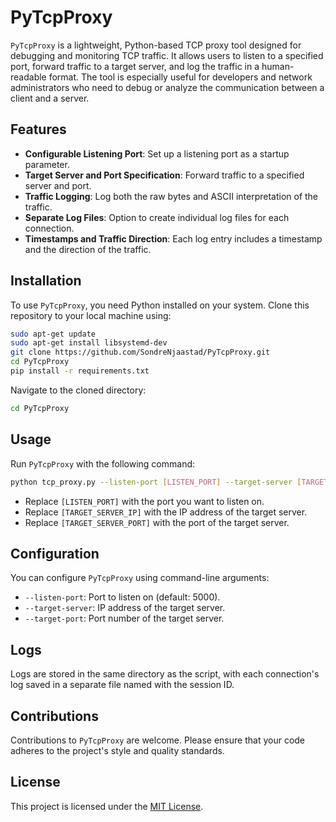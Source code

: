 # PyTcpProxy

`PyTcpProxy` is a lightweight, Python-based TCP proxy tool designed for debugging and monitoring TCP traffic. It allows users to listen to a specified port, forward traffic to a target server, and log the traffic in a human-readable format. The tool is especially useful for developers and network administrators who need to debug or analyze the communication between a client and a server.

## Features

- **Configurable Listening Port**: Set up a listening port as a startup parameter.
- **Target Server and Port Specification**: Forward traffic to a specified server and port.
- **Traffic Logging**: Log both the raw bytes and ASCII interpretation of the traffic.
- **Separate Log Files**: Option to create individual log files for each connection.
- **Timestamps and Traffic Direction**: Each log entry includes a timestamp and the direction of the traffic.

## Installation

To use `PyTcpProxy`, you need Python installed on your system. Clone this repository to your local machine using:

```bash
sudo apt-get update
sudo apt-get install libsystemd-dev
git clone https://github.com/SondreNjaastad/PyTcpProxy.git
cd PyTcpProxy
pip install -r requirements.txt
```

Navigate to the cloned directory:

```bash
cd PyTcpProxy
```

## Usage

Run `PyTcpProxy` with the following command:

```bash
python tcp_proxy.py --listen-port [LISTEN_PORT] --target-server [TARGET_SERVER_IP] --target-port [TARGET_SERVER_PORT]
```

- Replace `[LISTEN_PORT]` with the port you want to listen on.
- Replace `[TARGET_SERVER_IP]` with the IP address of the target server.
- Replace `[TARGET_SERVER_PORT]` with the port of the target server.

## Configuration

You can configure `PyTcpProxy` using command-line arguments:

- `--listen-port`: Port to listen on (default: 5000).
- `--target-server`: IP address of the target server.
- `--target-port`: Port number of the target server.

## Logs

Logs are stored in the same directory as the script, with each connection's log saved in a separate file named with the session ID.

## Contributions

Contributions to `PyTcpProxy` are welcome. Please ensure that your code adheres to the project's style and quality standards.

## License

This project is licensed under the [MIT License](LICENSE).